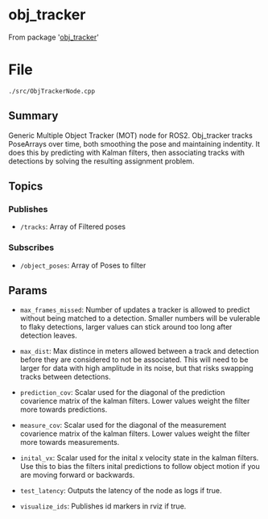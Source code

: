 # obj_tracker
From package '[obj_tracker](https://github.com/ISC-Project-Phoenix/obj_tracker)'
# File
`./src/ObjTrackerNode.cpp`

## Summary 
 Generic Multiple Object Tracker (MOT) node for ROS2. Obj_tracker tracks PoseArrays over time, both smoothing the pose
and maintaining indentity. It does this by predicting with Kalman filters, then associating tracks with detections
by solving the resulting assignment problem.

## Topics

### Publishes
- `/tracks`: Array of Filtered poses

### Subscribes
- `/object_poses`: Array of Poses to filter

## Params
- `max_frames_missed`: Number of updates a tracker is allowed to predict without being matched to a detection.
Smaller numbers will be vulerable to flaky detections, larger values can stick around too long after detection leaves.
- `max_dist`: Max distince in meters allowed between a track and detection before they are considered to not be associated.
This will need to be larger for data with high amplitude in its noise, but that risks swapping tracks between detections.

- `prediction_cov`: Scalar used for the diagonal of the prediction covarience matrix of the kalman filters. Lower values weight the filter
more towards predictions.

- `measure_cov`: Scalar used for the diagonal of the measurement covarience matrix of the kalman filters. Lower values weight the filter
more towards measurements.

- `inital_vx`: Scalar used for the inital x velocity state in the kalman filters. Use this to bias the filters inital predictions to
follow object motion if you are moving forward or backwards.

- `test_latency`: Outputs the latency of the node as logs if true.

- `visualize_ids`: Publishes id markers in rviz if true.


